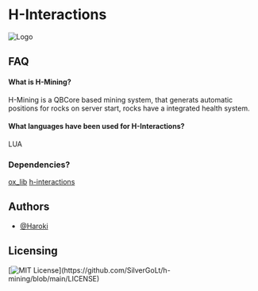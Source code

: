 # H-Interactions




![Logo](https://i.imgur.com/6EETSBk.png)


## FAQ

#### What is H-Mining?
H-Mining is a QBCore based mining system, that generats automatic positions for rocks on server start, rocks have a integrated health system.

#### What languages have been used for H-Interactions?
LUA

### Dependencies?
[ox_lib](https://github.com/overextended/ox_lib)
[h-interactions](https://github.com/SilverGoLt/h-interactions)


## Authors
- [@Haroki](https://github.com/SilverGoLt)


## Licensing
[![MIT License](https://img.shields.io/apm/l/atomic-design-ui.svg?)](https://github.com/SilverGoLt/h-mining/blob/main/LICENSE)
